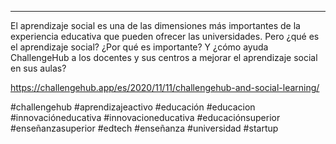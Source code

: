 ---
El aprendizaje social es una de las dimensiones más importantes de la experiencia educativa que pueden ofrecer las universidades. Pero ¿qué es el aprendizaje social? ¿Por qué es importante? Y ¿cómo ayuda ChallengeHub a los docentes y sus centros a mejorar el aprendizaje social en sus aulas?

https://challengehub.app/es/2020/11/11/challengehub-and-social-learning/

#challengehub #aprendizajeactivo #educación #educacion #innovacióneducativa #innovacioneducativa #educaciónsuperior #enseñanzasuperior #edtech #enseñanza #universidad #startup
